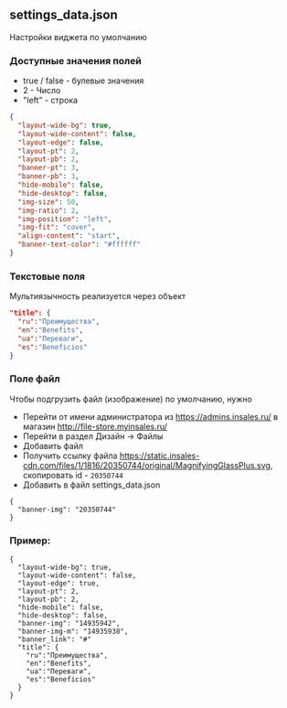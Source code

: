 ## settings_data.json

Настройки виджета по умолчанию

### Доступные значения полей

- true / false - булевые значения
- 2 - Число
- "left" - строка

```json
{
  "layout-wide-bg": true,
  "layout-wide-content": false,
  "layout-edge": false,
  "layout-pt": 2,
  "layout-pb": 2,
  "banner-pt": 3,
  "banner-pb": 3,
  "hide-mobile": false,
  "hide-desktop": false,
  "img-size": 50,
  "img-ratio": 2,
  "img-position": "left",
  "img-fit": "cover",
  "align-content": "start",
  "banner-text-color": "#ffffff"
}
```

### Текстовые поля

Мультиязычность реализуется через объект

```json
"title": {
  "ru":"Преимущества",
  "en":"Benefits",
  "ua":"Переваги",
  "es":"Beneficios"
}
```

### Поле файл
Чтобы подгрузить файл (изображение) по умолчанию, нужно <br>


- Перейти от имени администратора из <a target="_blank" href="https://admins.insales.ru/">https://admins.insales.ru/</a> в магазин <a target="_blank" href="http://file-store.myinsales.ru/">http://file-store.myinsales.ru/</a>
- Перейти в раздел Дизайн -> Файлы
- Добавить файл
- Получить ссылку файла <a target="_blank" href="https://static.insales-cdn.com/files/1/1816/20350744/original/MagnifyingGlassPlus.svg">https://static.insales-cdn.com/files/1/1816/20350744/original/MagnifyingGlassPlus.svg</a>, скопировать id - `20350744`
- Добавить в файл settings_data.json

```
{
  "banner-img": "20350744"
}
```

### Пример:
```
{
  "layout-wide-bg": true,
  "layout-wide-content": false,
  "layout-edge": true,
  "layout-pt": 2,
  "layout-pb": 2,
  "hide-mobile": false,
  "hide-desktop": false,
  "banner-img": "14935942",
  "banner-img-m": "14935938",
  "banner_link": "#"
  "title": {
    "ru":"Преимущества",
    "en":"Benefits",
    "ua":"Переваги",
    "es":"Beneficios"
  }
}


```
